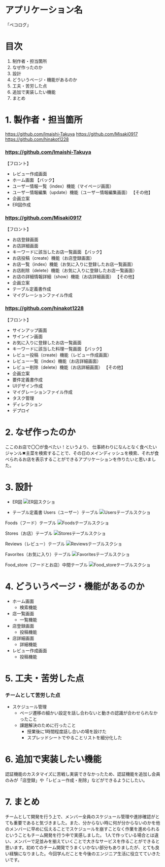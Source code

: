 # アプリケーション名
「ペコログ」

# 目次
1. 制作者・担当箇所
2. なぜ作ったのか
3. 設計
4. どういうページ・機能があるのか
5. 工夫・苦労した点
6. 追加で実装したい機能
7. まとめ

# 1. 製作者・担当箇所
https://github.com/Imaishi-Takuya
https://github.com/Misaki0917
https://github.com/hinakot1228

### https://github.com/Imaishi-Takuya
【フロント】
- レビュー作成画面
- ホーム画面
【バック】
- ユーザー情報一覧（index）機能（マイページ画面）
- ユーザー情報編集（update）機能（ユーザー情報編集画面）
【その他】
- 企画立案
- ER図作成

### https://github.com/Misaki0917
【フロント】
- お店登録画面
- お店詳細画面
- キーワードに該当したお店一覧画面
【バック】　
- お店投稿（create）機能（お店登録画面）
- お店一覧（index）機能（お気に入りに登録したお店一覧画面）
- お店削除（delete）機能（お気に入りに登録したお店一覧画面）
- お店の詳細情報詳細（show）機能（お店詳細画面）
【その他】
- 企画立案
- テーブル定義書作成
- マイグレーションファイル作成

### https://github.com/hinakot1228
【フロント】
- サインアップ画面
- サインイン画面
- お気に入りに登録したお店一覧画面
- キーワードに該当した料理一覧画面
【バック】
- レビュー投稿（create）機能（レビュー作成画面）
- レビュー一覧（index）機能（お店詳細画面）
- レビュー削除（delete）機能（お店詳細画面）
【その他】
- 企画立案
- 要件定義書作成
- UIデザイン作成
- マイグレーションファイル作成
- タスク管理
- ディレクション
- デプロイ

# 2. なぜ作ったのか
ここのお店で〇〇が食べたい！というより、
仕事終わりになんとなく食べたいジャンル✖︎主菜を検索することで、その日のメインディッシュを検索、それが食べられるお店を表示することができるアプリケーションを作りたいと思いました。

# 3. 設計
- ER図
![ER図スクショ](https://user-images.githubusercontent.com/74905456/119850303-63550980-bf48-11eb-9b84-a0f04e2ad989.png)

- テーブル定義書
Users（ユーザー）テーブル
![Usersテーブルスクショ](https://user-images.githubusercontent.com/74905456/119850398-7a93f700-bf48-11eb-9913-6ff0e249b9b3.png)

Foods（フード）テーブル
![Foodsテーブルスクショ](https://user-images.githubusercontent.com/74905456/119850449-85e72280-bf48-11eb-9d2c-d647f1fe2b9e.png)

Stores（お店）テーブル
![Storesテーブルスクショ](https://user-images.githubusercontent.com/74905456/119850524-97302f00-bf48-11eb-8af0-9d5f51feaba7.png)

Reviews（レビュー）テーブル
![Reviewsテーブルスクショ](https://user-images.githubusercontent.com/74905456/119850554-a0b99700-bf48-11eb-9dbd-5419a01ab415.png)

Favorites（お気に入り）テーブル
![Favoritesテーブルスクショ](https://user-images.githubusercontent.com/74905456/119850599-a9aa6880-bf48-11eb-9bb3-bc18cb2b05c1.png)

Food_store（フードとお店）中間テーブル
![Food_storeテーブルスクショ](https://user-images.githubusercontent.com/74905456/119850642-b16a0d00-bf48-11eb-98be-ccf30df9470c.png)

# 4. どういうページ・機能があるのか　
- ホーム画面
    - 検索機能 
- 店一覧画面
    - 一覧機能
- 店登録画面
    - 投稿機能
- 店詳細画面
    - 詳細機能
- レビュー作成画面
    - 投稿機能

# 5. 工夫・苦労した点
### チームとして苦労した点
- スケジュール管理
    - ページ遷移の細かい設定を話し合わないと動きの認識が合わせられなかったこと
    - 課題解決のために行ったこと
      - 授業後に1時間程度話し合いの場を設けた
      - スプレッドシートでやることリストを細分化した

# 6. 追加で実装したい機能
認証機能のカスタマイズに苦戦し実装できなかったため、認証機能を追加し会員のみが「店登録」や「レビュー作成・削除」などができるようにしたい。

# 7. まとめ
チームとして開発を行う上で、メンバー全員のスケジュール管理や進捗確認がとても重要であると気づきました。また、分からない時に何が分からないのかを他のメンバーに早めに伝えることでスケジュールを崩すことなく作業を進められるということもチーム開発を行う中で実感しました。
1人で作っている場合とは違い、メンバーで足並みを揃えていくことで大きなサービスを作ることができると思います。初めてのチーム開発でうまくいかない部分もありましたが、とても良い経験になりました。今回学んだことを今後のエンジニア生活に役立てていきたいです。

